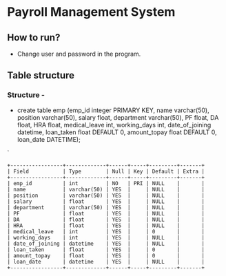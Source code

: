 # Payroll Management System

## How to run?
- Change user and password in the program.

## Table structure
### Structure - 
- create table emp (emp_id integer PRIMARY KEY, name varchar(50), position varchar(50), salary float, department varchar(50), PF float, DA float, HRA float, medical_leave int, working_days int, date_of_joining datetime, loan_taken float DEFAULT 0, amount_topay float DEFAULT 0, loan_date DATETIME);

`

    +-----------------+-------------+------+-----+---------+-------+
    | Field           | Type        | Null | Key | Default | Extra |
    +-----------------+-------------+------+-----+---------+-------+
    | emp_id          | int         | NO   | PRI | NULL    |       |
    | name            | varchar(50) | YES  |     | NULL    |       |
    | position        | varchar(50) | YES  |     | NULL    |       |
    | salary          | float       | YES  |     | NULL    |       |
    | department      | varchar(50) | YES  |     | NULL    |       |
    | PF              | float       | YES  |     | NULL    |       |
    | DA              | float       | YES  |     | NULL    |       |
    | HRA             | float       | YES  |     | NULL    |       |
    | medical_leave   | int         | YES  |     | 0       |       |
    | working_days    | int         | YES  |     | NULL    |       |
    | date_of_joining | datetime    | YES  |     | NULL    |       |
    | loan_taken      | float       | YES  |     | 0       |       |
    | amount_topay    | float       | YES  |     | 0       |       |
    | loan_date       | datetime    | YES  |     | NULL    |       |
    +-----------------+-------------+------+-----+---------+-------+    
